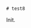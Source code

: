                                                                                                                                                                                                                                                                                                                                                                      # test8

Init.
